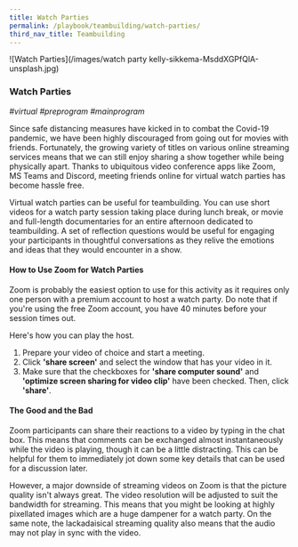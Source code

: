 ```yaml
---
title: Watch Parties 
permalink: /playbook/teambuilding/watch-parties/
third_nav_title: Teambuilding 
---
```

![Watch Parties](/images/watch party kelly-sikkema-MsddXGPfQlA-unsplash.jpg)

### Watch Parties 
*#virtual #preprogram #mainprogram*
<br/>  

Since safe distancing measures have kicked in to combat the Covid-19 pandemic, we have been highly discouraged from going out for movies with friends. Fortunately, the growing variety of titles on various online streaming services means that we can still enjoy sharing a show together while being physically apart. Thanks to ubiquitous video conference apps like Zoom, MS Teams and Discord, meeting friends online for virtual watch parties has become hassle free.  

Virtual watch parties can be useful for teambuilding. You can use short videos for a watch party session taking place during lunch break, or movie and full-length documentaries for an entire afternoon dedicated to teambuilding. A set of reflection questions would be useful for engaging your participants in thoughtful conversations as they relive the emotions and ideas that they would encounter in a show. 

#### How to Use Zoom for Watch Parties  
Zoom is probably the easiest option to use for this activity as it requires only one person with a premium account to host a watch party. Do note that if you're using the free Zoom account, you have 40 minutes before your session times out. 

Here's how you can play the host.  
   1. Prepare your video of choice and start a meeting.  
   2. Click **'share screen'** and select the window that has your video in it.  
   3. Make sure that the checkboxes for **'share computer sound'** and **'optimize screen sharing for video clip'** have been checked. Then, click **'share'**.  
   
#### The Good and the Bad  
Zoom participants can share their reactions to a video by typing in the chat box. This means that comments can be exchanged almost instantaneously while the video is playing, though it can be a little distracting. This can be helpful for them to immediately jot down some key details that can be used for a discussion later. 

However, a major downside of streaming videos on Zoom is that the picture quality isn't always great. The video resolution will be adjusted to suit the bandwidth for streaming. This means that you might be looking at highly pixellated images which are a huge dampener for a watch party. On the same note, the lackadaisical streaming quality also means that the audio may not play in sync with the video. 
